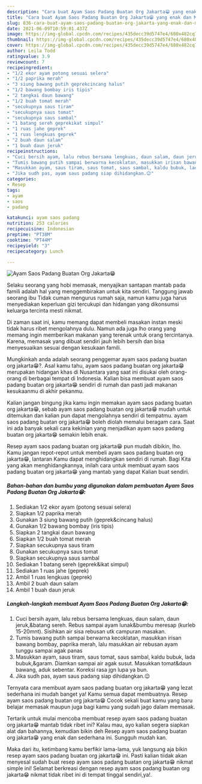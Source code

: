 ```yaml
---
description: "Cara buat Ayam Saos Padang Buatan Org Jakarta😁 yang enak dan Mudah Dibuat"
title: "Cara buat Ayam Saos Padang Buatan Org Jakarta😁 yang enak dan Mudah Dibuat"
slug: 836-cara-buat-ayam-saos-padang-buatan-org-jakarta-yang-enak-dan-mudah-dibuat
date: 2021-06-09T10:59:01.437Z
image: https://img-global.cpcdn.com/recipes/435decc39d5747e4/680x482cq70/ayam-saos-padang-buatan-org-jakarta😁-foto-resep-utama.jpg
thumbnail: https://img-global.cpcdn.com/recipes/435decc39d5747e4/680x482cq70/ayam-saos-padang-buatan-org-jakarta😁-foto-resep-utama.jpg
cover: https://img-global.cpcdn.com/recipes/435decc39d5747e4/680x482cq70/ayam-saos-padang-buatan-org-jakarta😁-foto-resep-utama.jpg
author: Leila Todd
ratingvalue: 3.9
reviewcount: 7
recipeingredient:
- "1/2 ekor ayam potong sesuai selera"
- "1/2 paprika merah"
- "3 siung bawang putih geprekcincang halus"
- "1/2 bawang bombay iris tipis"
- "2 tangkai daun bawang"
- "1/2 buah tomat merah"
- "secukupnya saus tiram"
- "secukupnya saus tomat"
- "secukupnya saus sambal"
- "1 batang sereh geprekikat simpul"
- "1 ruas jahe geprek"
- "1 ruas lengkuas geprek"
- "2 buah daun salam"
- "1 buah daun jeruk"
recipeinstructions:
- "Cuci bersih ayam, lalu rebus bersama lengkuas, daun salam, daun jeruk,&amp;batang sereh. Rebus sampai ayam lunak&amp;bumbu meresap (kurleb 15-20mnt). Sisihkan air sisa rebusan utk campuran masakan."
- "Tumis bawang putih sampai berwarna kecoklatan, masukkan irisan bawang bombay, paprika merah, lalu masukkan air rebusan ayam tunggu sampai agak panas"
- "Masukkan ayam, saus tiram, saus tomat, saus sambal, kaldu bubuk, lada bubuk,&amp;garam. Diamkan sampai air agak susut. Masukkan tomat&amp;daun bawang, aduk sebentar. Koreksi rasa jgn lupa ya bun."
- "Jika sudh pas, ayam saus padang siap dihidangkan.😉"
categories:
- Resep
tags:
- ayam
- saos
- padang

katakunci: ayam saos padang 
nutrition: 253 calories
recipecuisine: Indonesian
preptime: "PT38M"
cooktime: "PT44M"
recipeyield: "3"
recipecategory: Lunch

---
```



![Ayam Saos Padang Buatan Org Jakarta😁](https://img-global.cpcdn.com/recipes/435decc39d5747e4/680x482cq70/ayam-saos-padang-buatan-org-jakarta😁-foto-resep-utama.jpg)

Selaku seorang yang hobi memasak, menyajikan santapan mantab pada famili adalah hal yang menggembirakan untuk kita sendiri. Tanggung jawab seorang ibu Tidak cuman mengurus rumah saja, namun kamu juga harus menyediakan keperluan gizi tercukupi dan hidangan yang dikonsumsi keluarga tercinta mesti nikmat.

Di zaman  saat ini, kamu memang dapat membeli masakan instan meski tidak harus ribet mengolahnya dulu. Namun ada juga lho orang yang memang ingin memberikan makanan yang terenak untuk orang tercintanya. Karena, memasak yang dibuat sendiri jauh lebih bersih dan bisa menyesuaikan sesuai dengan kesukaan famili. 



Mungkinkah anda adalah seorang penggemar ayam saos padang buatan org jakarta😁?. Asal kamu tahu, ayam saos padang buatan org jakarta😁 merupakan hidangan khas di Nusantara yang saat ini disukai oleh orang-orang di berbagai tempat di Indonesia. Kalian bisa membuat ayam saos padang buatan org jakarta😁 sendiri di rumah dan pasti jadi makanan kesukaanmu di akhir pekanmu.

Kalian jangan bingung jika kamu ingin memakan ayam saos padang buatan org jakarta😁, sebab ayam saos padang buatan org jakarta😁 mudah untuk ditemukan dan kalian pun dapat mengolahnya sendiri di tempatmu. ayam saos padang buatan org jakarta😁 boleh diolah memalui beragam cara. Saat ini ada banyak sekali cara kekinian yang menjadikan ayam saos padang buatan org jakarta😁 semakin lebih enak.

Resep ayam saos padang buatan org jakarta😁 pun mudah dibikin, lho. Kamu jangan repot-repot untuk membeli ayam saos padang buatan org jakarta😁, lantaran Kamu dapat menghidangkan sendiri di rumah. Bagi Kita yang akan menghidangkannya, inilah cara untuk membuat ayam saos padang buatan org jakarta😁 yang mantab yang dapat Kalian buat sendiri.

<!--inarticleads1-->

##### Bahan-bahan dan bumbu yang digunakan dalam pembuatan Ayam Saos Padang Buatan Org Jakarta😁:

1. Sediakan 1/2 ekor ayam (potong sesuai selera)
1. Siapkan 1/2 paprika merah
1. Gunakan 3 siung bawang putih (geprek&amp;cincang halus)
1. Gunakan 1/2 bawang bombay (iris tipis)
1. Siapkan 2 tangkai daun bawang
1. Siapkan 1/2 buah tomat merah
1. Siapkan secukupnya saus tiram
1. Gunakan secukupnya saus tomat
1. Siapkan secukupnya saus sambal
1. Sediakan 1 batang sereh (geprek&amp;ikat simpul)
1. Sediakan 1 ruas jahe (geprek)
1. Ambil 1 ruas lengkuas (geprek)
1. Ambil 2 buah daun salam
1. Ambil 1 buah daun jeruk




<!--inarticleads2-->

##### Langkah-langkah membuat Ayam Saos Padang Buatan Org Jakarta😁:

1. Cuci bersih ayam, lalu rebus bersama lengkuas, daun salam, daun jeruk,&amp;batang sereh. Rebus sampai ayam lunak&amp;bumbu meresap (kurleb 15-20mnt). Sisihkan air sisa rebusan utk campuran masakan.
1. Tumis bawang putih sampai berwarna kecoklatan, masukkan irisan bawang bombay, paprika merah, lalu masukkan air rebusan ayam tunggu sampai agak panas
1. Masukkan ayam, saus tiram, saus tomat, saus sambal, kaldu bubuk, lada bubuk,&amp;garam. Diamkan sampai air agak susut. Masukkan tomat&amp;daun bawang, aduk sebentar. Koreksi rasa jgn lupa ya bun.
1. Jika sudh pas, ayam saus padang siap dihidangkan.😉




Ternyata cara membuat ayam saos padang buatan org jakarta😁 yang lezat sederhana ini mudah banget ya! Kamu semua dapat membuatnya. Resep ayam saos padang buatan org jakarta😁 Cocok sekali buat kamu yang baru belajar memasak maupun juga bagi kamu yang sudah jago dalam memasak.

Tertarik untuk mulai mencoba membuat resep ayam saos padang buatan org jakarta😁 mantab tidak ribet ini? Kalau mau, ayo kalian segera siapkan alat dan bahannya, kemudian bikin deh Resep ayam saos padang buatan org jakarta😁 yang enak dan sederhana ini. Sungguh mudah kan. 

Maka dari itu, ketimbang kamu berfikir lama-lama, yuk langsung aja bikin resep ayam saos padang buatan org jakarta😁 ini. Pasti kalian tiidak akan menyesal sudah buat resep ayam saos padang buatan org jakarta😁 nikmat simple ini! Selamat berkreasi dengan resep ayam saos padang buatan org jakarta😁 nikmat tidak ribet ini di tempat tinggal sendiri,ya!.

